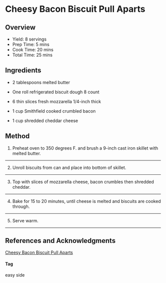 # Cheesy Bacon Biscuit Pull Aparts

## Overview

- Yield: 8 servings
- Prep Time: 5 mins
- Cook Time: 20 mins
- Total Time: 25 mins

## Ingredients

- 2 tablespoons melted butter

- One roll refrigerated biscuit dough 8 count

- 6 thin slices fresh mozzarella 1/4-inch thick

- 1 cup Smithfield cooked crumbled bacon

- 1 cup shredded cheddar cheese

## Method

1. Preheat oven to 350 degrees F. and brush a 9-inch cast iron skillet with melted butter.
---
2. Unroll biscuits from can and place into bottom of skillet.
---
3. Top with slices of mozzarella cheese, bacon crumbles then shredded cheddar.
---
4. Bake for 15 to 20 minutes, until cheese is melted and biscuits are cooked through.
---
5. Serve warm.
---

## References and Acknowledgments

[Cheesy Bacon Biscuit Pull Aparts](http://picky-palate.com/2011/02/28/easy-cheesy-bacon-biscuit-pull-aparts/)

#### Tag
easy
side
